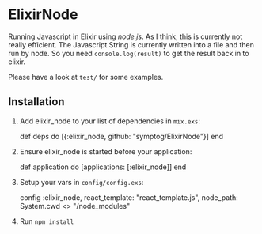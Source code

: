 # ElixirNode

Running Javascript in Elixir using *node.js*. As I think, this is currently not really efficient.
The Javascript String is currently written into a file and then run by node. So you need `console.log(result)` to get the result back in to elixir.

Please have a look at `test/` for some examples.

## Installation

  1. Add elixir_node to your list of dependencies in `mix.exs`:

        def deps do
          [{:elixir_node, github: "symptog/ElixirNode"}]
        end

  2. Ensure elixir_node is started before your application:

        def application do
          [applications: [:elixir_node]]
        end

  3. Setup your vars in `config/config.exs`:

        config :elixir_node,
          react_template: "react_template.js",
          node_path: System.cwd <> "/node_modules"

  4. Run `npm install`
